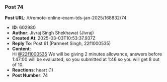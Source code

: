 ### Post 74
**Post URL**: /t/remote-online-exam-tds-jan-2025/168832/74
- **ID**: 602980
- **Author**: Jivraj Singh Shekhawat (Jivraj)
- **Created At**: 2025-03-03T10:53:37.937Z
- **Reply To**: Post 61 (Parmeet Singh, 22f1000535)
- **Content**:  
  Hi <a class="mention" href="/u/22f1000535">@22f1000535</a>
We will be giving 2 minutes allowance, answers before 1:47:00 will be evaluated, so you submitted at 1:46 so you will get 8 out of 10.
- **Reactions**: heart (1)
- **Post Number**: 74

